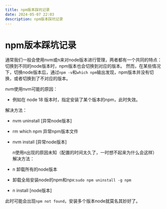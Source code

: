 ```yaml
---
title: npm版本踩坑记录
date: 2024-05-07 22:03
description: npm版本踩坑记录
---
```


# npm版本踩坑记录

通常我们一般会使用nvm或n来对node版本进行管理，两者都有一个共同的特点：切换到不同的node版本时，npm版本也会切换到对应的版本。
然而，在某些情况下，切换node版本后，通过`npm -v`和`which npm`输出发现，npm版本并没有切换，或者切换到了不对应的版本。

nvm使用nvm可能的原因：
- 例如在 node 18 版本时，指定安装了某个版本的npm，此时失效。

解决方法：

- nvm uninstall [异常node版本]
- rm which npm 异常npm版本文件
- nvm install [异常node版本]

  n使用n出现的原因未知（配置的时间太久了，一时想不起来为什么会这样）
  解决方法：

- n 卸载所有的node版本
- 卸载全局安装node的npm和npx:`sudo npm uninstall -g npm`
- n install [node版本]

此时可能会出现`npm not found`，安装多个版本node就莫名其妙好了。